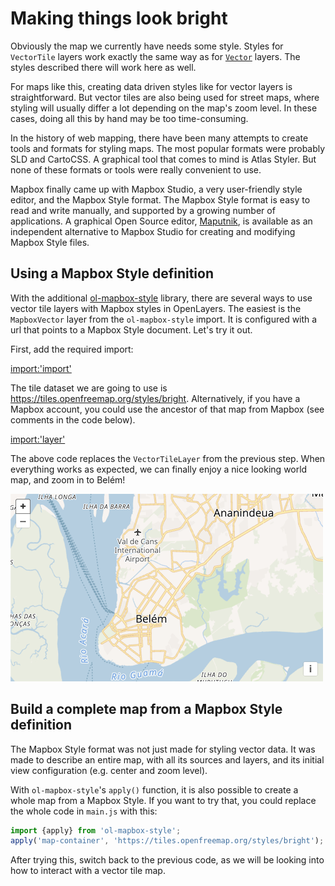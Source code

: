 # Making things look bright

Obviously the map we currently have needs some style. Styles for `VectorTile` layers work exactly the same way as for [`Vector`](../vector/style.md) layers. The styles described there will work here as well.

For maps like this, creating data driven styles like for vector layers is straightforward. But vector tiles are also being used for street maps, where styling will usually differ a lot depending on the map's zoom level. In these cases, doing all this by hand may be too time-consuming.

In the history of web mapping, there have been many attempts to create tools and formats for styling maps. The most popular formats were probably SLD and CartoCSS. A graphical tool that comes to mind is Atlas Styler. But none of these formats or tools were really convenient to use.

Mapbox finally came up with Mapbox Studio, a very user-friendly style editor, and the Mapbox Style format. The Mapbox Style format is easy to read and write manually, and supported by a growing number of applications. A graphical Open Source editor, [Maputnik](https://maputnik.github.io/), is available as an independent alternative to Mapbox Studio for creating and modifying Mapbox Style files.

## Using a Mapbox Style definition

With the additional [ol-mapbox-style](https://npmjs.com/package/ol-mapbox-style/) library, there are several ways to use vector tile layers with Mapbox styles in OpenLayers. The easiest is the `MapboxVector` layer from the `ol-mapbox-style` import. It is configured with a url that points to a Mapbox Style document. Let's try it out.

First, add the required import:

[import:'import'](../../../src/en/examples/vectortile/bright.js)

The tile dataset we are going to use is https://tiles.openfreemap.org/styles/bright. Alternatively, if you have a Mapbox account, you could use the ancestor of that map from Mapbox (see comments in the code below).

[import:'layer'](../../../src/en/examples/vectortile/bright.js)

The above code replaces the `VectorTileLayer` from the previous step. When everything works as expected, we can finally enjoy a nice looking world map, and zoom in to Belém!

![A bright map of Belém](bright.png)

## Build a complete map from a Mapbox Style definition

The Mapbox Style format was not just made for styling vector data. It was made to describe an entire map, with all its sources and layers, and its initial view configuration (e.g. center and zoom level).

With `ol-mapbox-style`'s `apply()` function, it is also possible to create a whole map from a Mapbox Style. If you want to try that, you could replace the whole code in `main.js` with this:
```js
import {apply} from 'ol-mapbox-style';
apply('map-container', 'https://tiles.openfreemap.org/styles/bright');
```
After trying this, switch back to the previous code, as we will be looking into how to interact with a vector tile map.
